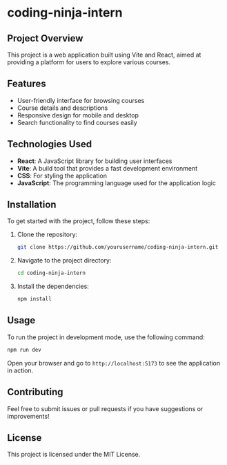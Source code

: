 # coding-ninja-intern

## Project Overview

This project is a web application built using Vite and React, aimed at providing a platform for users to explore various courses.

## Features

- User-friendly interface for browsing courses
- Course details and descriptions
- Responsive design for mobile and desktop
- Search functionality to find courses easily

## Technologies Used

- **React**: A JavaScript library for building user interfaces
- **Vite**: A build tool that provides a fast development environment
- **CSS**: For styling the application
- **JavaScript**: The programming language used for the application logic

## Installation

To get started with the project, follow these steps:

1. Clone the repository:
   ```bash
   git clone https://github.com/yourusername/coding-ninja-intern.git
   ```
2. Navigate to the project directory:
   ```bash
   cd coding-ninja-intern
   ```
3. Install the dependencies:
   ```bash
   npm install
   ```

## Usage

To run the project in development mode, use the following command:

```bash
npm run dev
```

Open your browser and go to `http://localhost:5173` to see the application in action.

## Contributing

Feel free to submit issues or pull requests if you have suggestions or improvements!

## License

This project is licensed under the MIT License.
